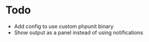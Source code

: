 # Todo

* Add config to use custom phpunit binary
* Show output as a panel instead of using notifications
